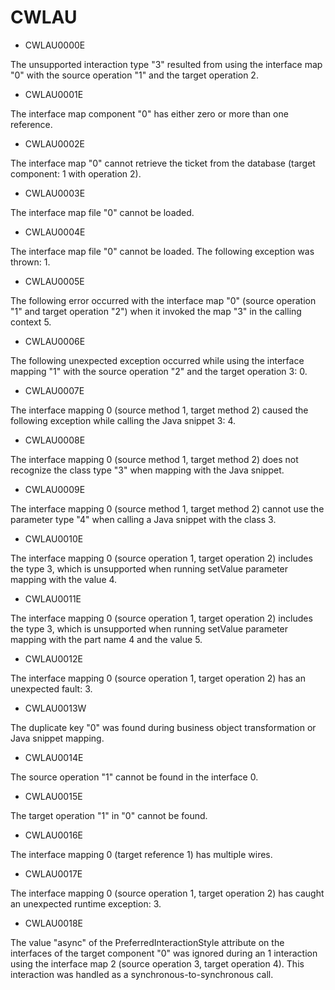 # CWLAU

- CWLAU0000E

The unsupported interaction type "3" resulted from using the interface map "0" with the source operation "1" and the target operation 2.
- CWLAU0001E

The interface map component "0" has either zero or more than one reference.
- CWLAU0002E

The interface map "0" cannot retrieve the ticket from the database (target component: 1 with operation 2).
- CWLAU0003E

The interface map file "0" cannot be loaded.
- CWLAU0004E

The interface map file "0" cannot be loaded. The following exception was thrown: 1.
- CWLAU0005E

The following error occurred with the interface map "0" (source operation "1" and target operation "2") when it invoked the map "3" in the calling context 5.
- CWLAU0006E

The following unexpected exception occurred while using the interface mapping "1" with the source operation "2" and the target operation 3: 0.
- CWLAU0007E

The interface mapping 0 (source method 1, target method 2) caused the following exception while calling the Java snippet 3: 4.
- CWLAU0008E

The interface mapping 0 (source method 1, target method 2) does not recognize the class type "3" when mapping with the Java snippet.
- CWLAU0009E

The interface mapping 0 (source method 1, target method 2) cannot use the parameter type "4" when calling a Java snippet with the class 3.
- CWLAU0010E

The interface mapping 0 (source operation 1, target operation 2) includes the type 3, which is unsupported when running setValue parameter mapping with the value 4.
- CWLAU0011E

The interface mapping 0 (source operation 1, target operation 2) includes the type 3, which is unsupported when running setValue parameter mapping with the part name 4 and the value 5.
- CWLAU0012E

The interface mapping 0 (source operation 1, target operation 2) has an unexpected fault: 3.
- CWLAU0013W

The duplicate key "0" was found during business object transformation or Java snippet mapping.
- CWLAU0014E

The source operation "1" cannot be found in the interface 0.
- CWLAU0015E

The target operation "1" in "0" cannot be found.
- CWLAU0016E

The interface mapping 0 (target reference 1) has multiple wires.
- CWLAU0017E

The interface mapping 0 (source operation 1, target operation 2) has caught an unexpected runtime exception: 3.
- CWLAU0018E

The value "async" of the PreferredInteractionStyle attribute on the interfaces of the target component "0" was ignored during an 1 interaction using the interface map 2 (source operation 3, target operation 4). This interaction was handled as a synchronous-to-synchronous call.
